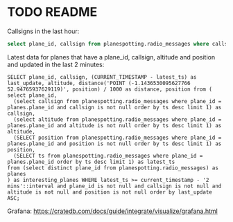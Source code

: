 # TODO README


Callsigns in the last hour:

```sql
select plane_id, callsign from planespotting.radio_messages where callsign is not null and ts >= now() - interval '1 hour';
```

Latest data for planes that have a plane_id, callsign, altitude and position and updated in the last 2 minutes:

```
SELECT plane_id, callsign, (CURRENT_TIMESTAMP - latest_ts) as last_update, altitude, distance('POINT (-1.1436530095627766 52.94765937629119)', position) / 1000 as distance, position from (
select plane_id,
  (select callsign from planespotting.radio_messages where plane_id = planes.plane_id and callsign is not null order by ts desc limit 1) as callsign,
  (select altitude from planespotting.radio_messages where plane_id = planes.plane_id and altitude is not null order by ts desc limit 1) as altitude,
  (SELECT position from planespotting.radio_messages where plane_id = planes.plane_id and position is not null order by ts desc limit 1) as position,
  (SELECT ts from planespotting.radio_messages where plane_id = planes.plane_id order by ts desc limit 1) as latest_ts
from (select distinct plane_id from planespotting.radio_messages) as planes
) as interesting_planes WHERE latest_ts >= current_timestamp - '2 mins'::interval and plane_id is not null and callsign is not null and altitude is not null and position is not null order by last_update ASC;
```

Grafana: https://cratedb.com/docs/guide/integrate/visualize/grafana.html
